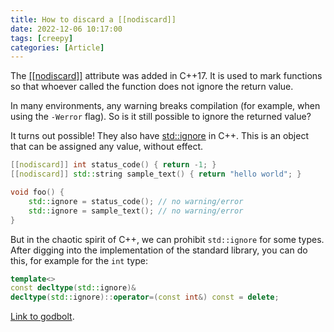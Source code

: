 ```yaml
---
title: How to discard a [[nodiscard]]
date: 2022-12-06 10:17:00
tags: [creepy]
categories: [Article]
---
```


The [\[\[nodiscard\]\]](https://en.cppreference.com/w/cpp/language/attributes/nodiscard) attribute was added in C++17.
It is used to mark functions so that whoever called the function does not ignore the return value.

In many environments, any warning breaks compilation (for example, when using the `-Werror` flag). So is it still possible to ignore the returned value?

It turns out possible! They also have [std::ignore](https://en.cppreference.com/w/cpp/utility/tuple/ignore) in C++.
This is an object that can be assigned any value, without effect.

```c++
[[nodiscard]] int status_code() { return -1; }
[[nodiscard]] std::string sample_text() { return "hello world"; }

void foo() {
    std::ignore = status_code(); // no warning/error
    std::ignore = sample_text(); // no warning/error
}
```

But in the chaotic spirit of C++, we can prohibit `std::ignore` for some types. After digging into the implementation of the standard library,
you can do this, for example for the `int` type:
```c++
template<>
const decltype(std::ignore)&
decltype(std::ignore)::operator=(const int&) const = delete;
```

[Link to godbolt](https://godbolt.org/z/6Tn6G3EK3).
